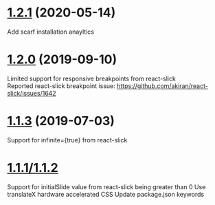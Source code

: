 <a name="1.2.1"></a>
# [1.2.1](https://github.com/patricktran/react-magic-slider-dots/compare/v1.2.0...v.1.2.1) (2020-05-14)

Add scarf installation anayltics

<a name="1.2.0"></a>

# [1.2.0](https://github.com/patricktran/react-magic-slider-dots/compare/v1.1.3...v.1.2.0) (2019-09-10)

Limited support for responsive breakpoints from react-slick  
Reported react-slick breakpoint issue: https://github.com/akiran/react-slick/issues/1642

<a name="1.1.3"></a>

# [1.1.3](https://github.com/patricktran/react-magic-slider-dots/compare/v1.1.1...v.1.1.3) (2019-07-03)

Support for infinite={true} from react-slick

<a name="1.1.2"></a>

# [1.1.1/1.1.2](2018-08-10)

Support for initialSlide value from react-slick being greater than 0
Use translateX hardware accelerated CSS
Update package.json keywords
